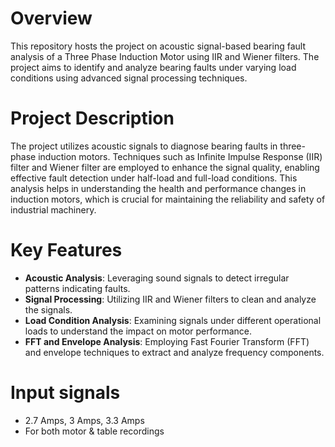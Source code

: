 # Overview
This repository hosts the project on acoustic signal-based bearing fault analysis of a Three Phase Induction Motor using IIR and Wiener filters. The project aims to identify and 
analyze bearing faults under varying load conditions using advanced signal processing techniques.

# Project Description
The project utilizes acoustic signals to diagnose bearing faults in three-phase induction motors. Techniques such as Infinite Impulse Response (IIR) filter and Wiener filter are employed 
to enhance the signal quality, enabling effective fault detection under half-load and full-load conditions. This analysis helps in understanding the health and performance changes in 
induction motors, which is crucial for maintaining the reliability and safety of industrial machinery.

# Key Features
- **Acoustic Analysis**: Leveraging sound signals to detect irregular patterns indicating faults.
- **Signal Processing**: Utilizing IIR and Wiener filters to clean and analyze the signals.
- **Load Condition Analysis**: Examining signals under different operational loads to understand the impact on motor performance.
- **FFT and Envelope Analysis**: Employing Fast Fourier Transform (FFT) and envelope techniques to extract and analyze frequency components.

# Input signals
- 2.7 Amps, 3 Amps, 3.3 Amps
- For both motor & table recordings

